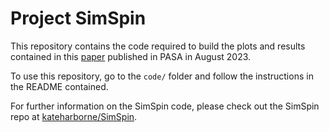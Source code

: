 # Project SimSpin

This repository contains the code required to build the plots and results 
contained in this [paper](https://ui.adsabs.harvard.edu/link_gateway/2023arXiv230702618H/doi:10.48550/arXiv.2307.02618)
published in PASA in August 2023.

To use this repository, go to the `code/` folder and follow the instructions in 
the README contained.

For further information on the SimSpin code, please check out the SimSpin repo 
at [kateharborne/SimSpin](https://github.com/kateharborne/SimSpin).